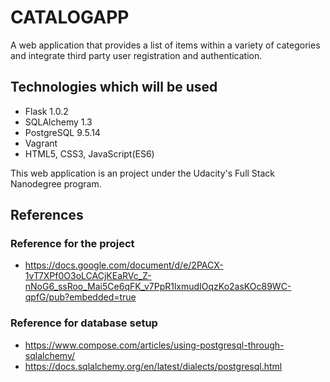 # CATALOGAPP

A web application that provides a list of items within a variety of categories and integrate third party user registration and authentication. 

## Technologies which will be used

  * Flask 1.0.2 
  * SQLAlchemy 1.3
  * PostgreSQL 9.5.14
  * Vagrant
  * HTML5, CSS3, JavaScript(ES6)
  
This web application is an project under the Udacity's Full Stack Nanodegree program.

## References

### Reference for the project
* https://docs.google.com/document/d/e/2PACX-1vT7XPf0O3oLCACjKEaRVc_Z-nNoG6_ssRoo_Mai5Ce6qFK_v7PpR1lxmudIOqzKo2asKOc89WC-qpfG/pub?embedded=true

### Reference for database setup
* https://www.compose.com/articles/using-postgresql-through-sqlalchemy/
* https://docs.sqlalchemy.org/en/latest/dialects/postgresql.html

